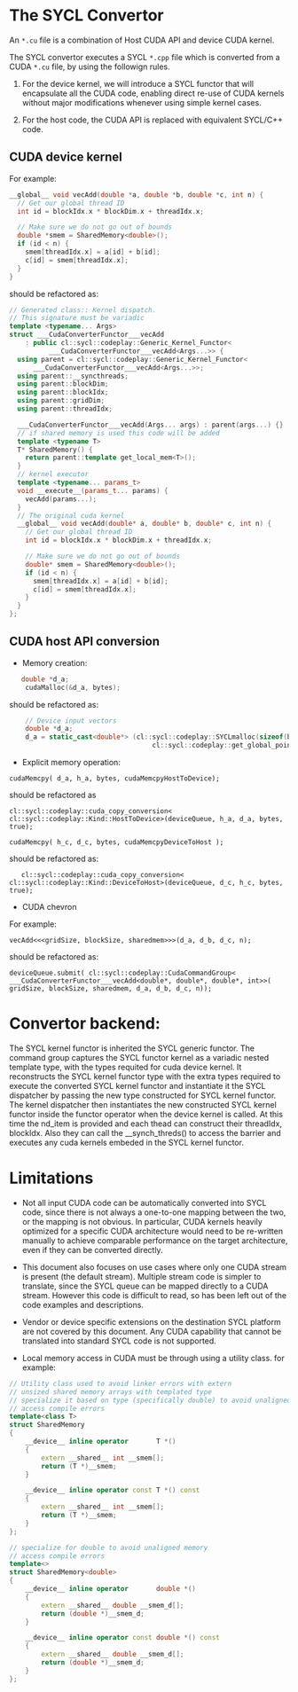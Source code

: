 # The SYCL Convertor

An `*.cu` file is a combination of Host CUDA API and device CUDA kernel.

The SYCL convertor executes a SYCL `*.cpp` file which is converted from 
a CUDA `*.cu` file, by using the followign rules.

1. For the device kernel, we will introduce a SYCL functor that will encapsulate 
all the CUDA code, enabling direct re-use of CUDA kernels without major 
modifications whenever using simple kernel cases.

1. For the host code, the CUDA API is replaced with equivalent SYCL/C++ code. 

## CUDA device kernel

For example:
 
```cpp
__global__ void vecAdd(double *a, double *b, double *c, int n) {
  // Get our global thread ID
  int id = blockIdx.x * blockDim.x + threadIdx.x;

  // Make sure we do not go out of bounds
  double *smem = SharedMemory<double>();
  if (id < n) {
    smem[threadIdx.x] = a[id] + b[id];
    c[id] = smem[threadIdx.x];
  }
}
```
should be refactored as: 

```cpp
// Generated class:: Kernel dispatch.
// This signature must be variadic
template <typename... Args>
struct ___CudaConverterFunctor___vecAdd
    : public cl::sycl::codeplay::Generic_Kernel_Functor<
          ___CudaConverterFunctor___vecAdd<Args...>> {
  using parent = cl::sycl::codeplay::Generic_Kernel_Functor<
      ___CudaConverterFunctor___vecAdd<Args...>>;
  using parent::__syncthreads;
  using parent::blockDim;
  using parent::blockIdx;
  using parent::gridDim;
  using parent::threadIdx;

  ___CudaConverterFunctor___vecAdd(Args... args) : parent(args...) {}
  // if shared memory is used this code will be added
  template <typename T>
  T* SharedMemory() {
    return parent::template get_local_mem<T>();
  }
  // kernel executor
  template <typename... params_t>
  void __execute__(params_t... params) {
    vecAdd(params...);
  }
  // The original cuda kernel
  __global__ void vecAdd(double* a, double* b, double* c, int n) {
    // Get our global thread ID
    int id = blockIdx.x * blockDim.x + threadIdx.x;

    // Make sure we do not go out of bounds
    double* smem = SharedMemory<double>();
    if (id < n) {
      smem[threadIdx.x] = a[id] + b[id];
      c[id] = smem[threadIdx.x];
    }
  }
};
```

## CUDA host API conversion

* Memory creation:
```cpp
   double *d_a;
    cudaMalloc(&d_a, bytes);  
```
should be refactored as:
```cpp
    // Device input vectors
    double *d_a;
    d_a = static_cast<double*> (cl::sycl::codeplay::SYCLmalloc(sizeof(bytes), 
                                    cl::sycl::codeplay::get_global_pointer_mapper()));
```
* Explicit memory operation: 

`cudaMemcpy( d_a, h_a, bytes, cudaMemcpyHostToDevice);`

should be refactored as

 `cl::sycl::codeplay::cuda_copy_conversion<
      cl::sycl::codeplay::Kind::HostToDevice>(deviceQueue, h_a, d_a, bytes,
                                              true);`


`cudaMemcpy( h_c, d_c, bytes, cudaMemcpyDeviceToHost );`
 
 should be refactored as:

 `   cl::sycl::codeplay::cuda_copy_conversion<
      cl::sycl::codeplay::Kind::DeviceToHost>(deviceQueue, d_c, h_c, bytes,
                                              true);`

* CUDA chevron 

For example: 

`vecAdd<<<gridSize, blockSize, sharedmem>>>(d_a, d_b, d_c, n);`

should be refactored as:

`deviceQueue.submit(
      cl::sycl::codeplay::CudaCommandGroup<
          ___CudaConverterFunctor___vecAdd<double*, double*, double*, int>>(
          gridSize, blockSize, sharedmem, d_a, d_b, d_c, n));`


# Convertor backend:

The SYCL kernel functor is inherited the SYCL generic functor.
The command group captures the SYCL functor kernel as a variadic nested template type, with the types requited for cuda device kernel.
It reconstructs the SYCL kernel functor type with the extra types required to execute the converted SYCL kernel functor and instantiate it
the SYCL dispatcher by passing the new type constructed for SYCL kernel functor.
The kernel dispatcher then instantiates the new constructed SYCL kernel functor inside the functor operator when the device kernel is called. 
At this time the nd_item is provided and each thead can construct their threadIdx, blockIdx. Also they can call the __synch_threds() to access the barrier and executes any cuda kernels embeded in the SYCL kernel functor.

# Limitations

* Not all input CUDA code can be automatically converted into SYCL code, since there is not always a one-to-one mapping between the two, or the mapping is not obvious. In particular, CUDA kernels heavily optimized for a specific CUDA architecture would need to be re-written manually to achieve comparable performance on the target architecture, even if they can be converted directly.

* This document also focuses on use cases where only one CUDA stream is present (the default stream). Multiple stream code is simpler to translate, since the SYCL queue can be mapped directly to a CUDA stream. However this code is difficult to read, so has been left out of the code examples and descriptions.

* Vendor or device specific extensions on the destination SYCL platform are not covered by this document. Any CUDA capability that cannot be translated into standard SYCL code is not supported.

* Local memory access in CUDA must be through using a utility class.
for example: 

```cpp
// Utility class used to avoid linker errors with extern
// unsized shared memory arrays with templated type
// specialize it based on type (specifically double) to avoid unaligned memory
// access compile errors
template<class T>
struct SharedMemory
{
    __device__ inline operator       T *()
    {
        extern __shared__ int __smem[];
        return (T *)__smem;
    }

    __device__ inline operator const T *() const
    {
        extern __shared__ int __smem[];
        return (T *)__smem;
    }
};

// specialize for double to avoid unaligned memory
// access compile errors
template<>
struct SharedMemory<double>
{
    __device__ inline operator       double *()
    {
        extern __shared__ double __smem_d[];
        return (double *)__smem_d;
    }

    __device__ inline operator const double *() const
    {
        extern __shared__ double __smem_d[];
        return (double *)__smem_d;
    }
};
```

